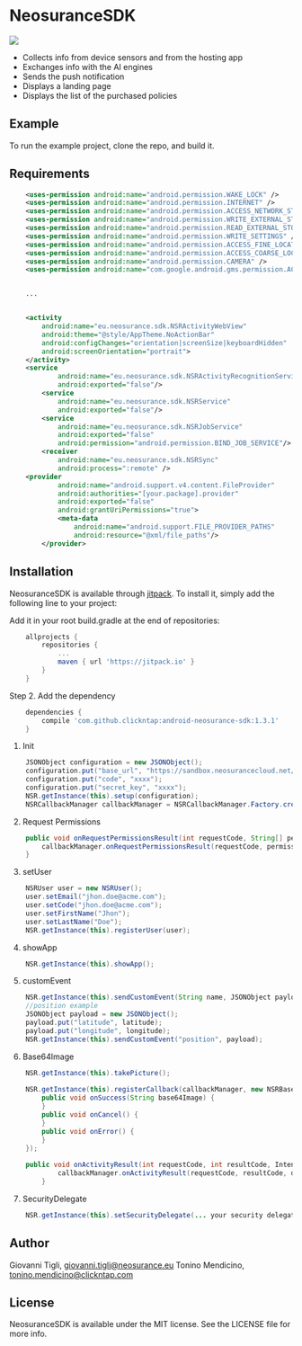 # NeosuranceSDK

[![](https://jitpack.io/v/clickntap/android-neosurance-sdk.svg)](https://jitpack.io/#clickntap/android-neosurance-sdk)

- Collects info from device sensors and from the hosting app
- Exchanges info with the AI engines
- Sends the push notification
- Displays a landing page
- Displays the list of the purchased policies

## Example

To run the example project, clone the repo, and build it.

## Requirements


```xml
	<uses-permission android:name="android.permission.WAKE_LOCK" />
	<uses-permission android:name="android.permission.INTERNET" />
	<uses-permission android:name="android.permission.ACCESS_NETWORK_STATE" />
	<uses-permission android:name="android.permission.WRITE_EXTERNAL_STORAGE" />
	<uses-permission android:name="android.permission.READ_EXTERNAL_STORAGE" />
	<uses-permission android:name="android.permission.WRITE_SETTINGS" />
	<uses-permission android:name="android.permission.ACCESS_FINE_LOCATION" />
	<uses-permission android:name="android.permission.ACCESS_COARSE_LOCATION" />
	<uses-permission android:name="android.permission.CAMERA" />
	<uses-permission android:name="com.google.android.gms.permission.ACTIVITY_RECOGNITION"/>


	...


	<activity
		android:name="eu.neosurance.sdk.NSRActivityWebView"
		android:theme="@style/AppTheme.NoActionBar"
		android:configChanges="orientation|screenSize|keyboardHidden"
		android:screenOrientation="portrait">
	</activity>
	<service
            android:name="eu.neosurance.sdk.NSRActivityRecognitionService"
            android:exported="false"/>
        <service
            android:name="eu.neosurance.sdk.NSRService"
            android:exported="false"/>
        <service
            android:name="eu.neosurance.sdk.NSRJobService"
            android:exported="false"
            android:permission="android.permission.BIND_JOB_SERVICE"/>
        <receiver
            android:name="eu.neosurance.sdk.NSRSync"
            android:process=":remote" />
	<provider
            android:name="android.support.v4.content.FileProvider"
            android:authorities="[your.package].provider"
            android:exported="false"
            android:grantUriPermissions="true">
            <meta-data
                android:name="android.support.FILE_PROVIDER_PATHS"
                android:resource="@xml/file_paths"/>
        </provider>
```


## Installation

NeosuranceSDK is available through [jitpack](https://jitpack.io/). To install
it, simply add the following line to your project:


Add it in your root build.gradle at the end of repositories:

```gradle
	allprojects {
		repositories {
			...
			maven { url 'https://jitpack.io' }
		}
	}
```  

Step 2. Add the dependency

```gradle
	dependencies {
		compile 'com.github.clickntap:android-neosurance-sdk:1.3.1'
	}
```


1. Init

```java
	JSONObject configuration = new JSONObject();
	configuration.put("base_url", "https://sandbox.neosurancecloud.net/sdk/api/v1.0/");
	configuration.put("code", "xxxx");
	configuration.put("secret_key", "xxxx");
	NSR.getInstance(this).setup(configuration);
	NSRCallbackManager callbackManager = NSRCallbackManager.Factory.create();
```


2. Request Permissions

```java	
	public void onRequestPermissionsResult(int requestCode, String[] permissions, int[] grantResults) {
		callbackManager.onRequestPermissionsResult(requestCode, permissions, grantResults);
	}
```

3. setUser

```java
	NSRUser user = new NSRUser();
	user.setEmail("jhon.doe@acme.com");
	user.setCode("jhon.doe@acme.com");
	user.setFirstName("Jhon");
	user.setLastName("Doe");
	NSR.getInstance(this).registerUser(user);
```

4. showApp

```java
	NSR.getInstance(this).showApp();
```

5. customEvent

```java          
	NSR.getInstance(this).sendCustomEvent(String name, JSONObject payload);
	//position example
	JSONObject payload = new JSONObject();
	payload.put("latitude", latitude);
	payload.put("longitude", longitude);
	NSR.getInstance(this).sendCustomEvent("position", payload);
```

6. Base64Image

```java     
	NSR.getInstance(this).takePicture();
	
	NSR.getInstance(this).registerCallback(callbackManager, new NSRBase64Image.Callback() {
		public void onSuccess(String base64Image) {
		}
		public void onCancel() {
		}
		public void onError() {
		}
	});
	
	public void onActivityResult(int requestCode, int resultCode, Intent data) {
        	callbackManager.onActivityResult(requestCode, resultCode, data);
    	}
```
7. SecurityDelegate

```java     
	NSR.getInstance(this).setSecurityDelegate(... your security delegate);
```


## Author

Giovanni Tigli, giovanni.tigli@neosurance.eu
Tonino Mendicino, tonino.mendicino@clickntap.com

## License

NeosuranceSDK is available under the MIT license. See the LICENSE file for more info.
